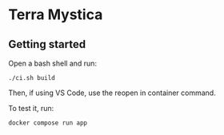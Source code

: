 # Terra Mystica

## Getting started

Open a bash shell and run:

```
./ci.sh build
```

Then, if using VS Code, use the reopen in container command.

To test it, run:

```
docker compose run app
```
